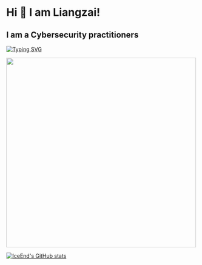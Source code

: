 
# Hi 👋 I am Liangzai! 
I am a Cybersecurity practitioners
---
<a href="https://git.io/typing-svg"><img src="https://readme-typing-svg.demolab.com?font=Zhi+Mang+Xing&pause=1000&color=F7A99B&background=FFFFFF00&width=435&lines=%E6%98%A5%E9%A3%8E%E8%8B%A5%E6%9C%89%E6%80%9C%E8%8A%B1%E6%84%8F+%E5%8F%AF%E5%90%A6%E8%AE%B8%E6%88%91%E5%86%8D%E5%B0%91%E5%B9%B4%EF%BC%81" alt="Typing SVG" /></a>

<img src="https://github-readme-stats.vercel.app/api?username=liangzai-ff&show_icons=true&theme=bear" width="500">

[![IceEnd's GitHub stats](https://github-immortality.vercel.app/api?username=iceend)](https://github.com/IceEnd)


